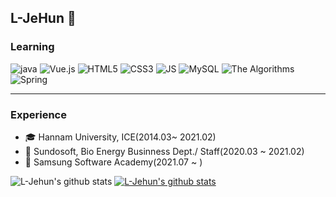 ## L-JeHun 👋

### Learning

![java](https://img.shields.io/badge/java-white?style=flat-square&logo=java&logoColor=#007396) ![Vue.js](https://img.shields.io/badge/Vue.js-white?style=flat-square&logo=Vue.js&logoColor=#4FC08D) ![HTML5](https://img.shields.io/badge/HTML5-white?style=flat-square&logo=HTML5&logoColor=#E34F26) ![CSS3](https://img.shields.io/badge/CSS3-white?style=flat-square&logo=CSS3&logoColor=#1572B6) ![JS](https://img.shields.io/badge/JavaScript-white?style=flat-square&logo=JavaScript&logoColor=#F7DF1E) ![MySQL](https://img.shields.io/badge/MySQL-white?style=flat-square&logo=MySQL&logoColor=#1572B6) ![The Algorithms](https://img.shields.io/badge/Algorithms-white?style=flat-square&logo=TheAlgorithms&logoColor=#00BCB4) ![Spring](https://img.shields.io/badge/Spring-white?style=flat-square&logo=Spring&logoColor=#6DB33F) 

---

### Experience
- 🎓 Hannam University, ICE(2014.03~ 2021.02)
- 💊 Sundosoft, Bio Energy Businness Dept./ Staff(2020.03 ~ 2021.02)
- 📖 Samsung Software Academy(2021.07 ~ )

![L-Jehun's github stats](https://github-readme-stats.vercel.app/api?username=L-Jehun&show_icons=true)
[![L-Jehun's github stats](https://github-readme-stats.vercel.app/api/top-langs/?username=L-Jehun&show_icons=true&hide_border=true&title_color=004386&icon_color=004386&layout=compact)](https://github.com/L-Jehun)
